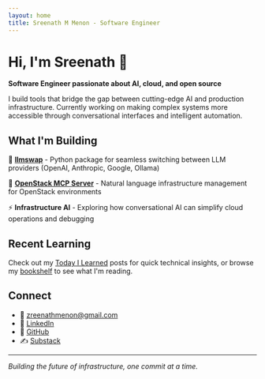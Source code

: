 ```yaml
---
layout: home
title: Sreenath M Menon - Software Engineer
---
```


# Hi, I'm Sreenath 👋

**Software Engineer passionate about AI, cloud, and open source**

I build tools that bridge the gap between cutting-edge AI and production infrastructure. Currently working on making complex systems more accessible through conversational interfaces and intelligent automation.

## What I'm Building

🤖 **[llmswap](https://pypi.org/project/llmswap/)** - Python package for seamless switching between LLM providers (OpenAI, Anthropic, Google, Ollama)

🔧 **[OpenStack MCP Server](https://github.com/sreenathmmenon/openstack-mcp-server)** - Natural language infrastructure management for OpenStack environments

⚡ **Infrastructure AI** - Exploring how conversational AI can simplify cloud operations and debugging

## Recent Learning

Check out my [Today I Learned](/til/) posts for quick technical insights, or browse my [bookshelf](/bookshelf/) to see what I'm reading.

## Connect

- 📧 [zreenathmenon@gmail.com](mailto:zreenathmenon@gmail.com)
- 💼 [LinkedIn](https://linkedin.com/in/sreenathmmenon)
- 🐙 [GitHub](https://github.com/sreenathmmenon)
- ✍️ [Substack](https://sreenathmmenon.substack.com/)

---

*Building the future of infrastructure, one commit at a time.*